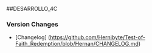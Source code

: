##DESARROLLO_4C

### Version Changes
- [Changelog] (https://github.com/Hernibyte/Test-of-Faith_Redemption/blob/Hernan/CHANGELOG.md)